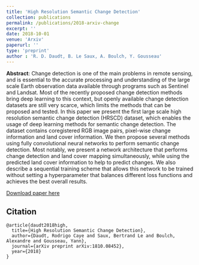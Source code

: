 ```yaml
---
title: 'High Resolution Semantic Change Detection'
collection: publications
permalink: /publications/2018-arxiv-change
excerpt: ''
date: 2018-10-01
venue: 'Arxiv'
paperurl: ''
type: 'preprint'
author : 'R. D. Daudt, B. Le Saux, A. Boulch, Y. Gousseau'
---
```


**Abstract**: Change detection is one of the main problems in remote sensing, and is essential to the accurate processing and understanding of the large scale Earth observation data available through programs such as Sentinel and Landsat. Most of the recently proposed change detection methods bring deep learning to this context, but openly available change detection datasets are still very scarce, which limits the methods that can be proposed and tested. In this paper we present the first large scale high resolution semantic change detection (HRSCD) dataset, which enables the usage of deep learning methods for semantic change detection. The dataset contains coregistered RGB image pairs, pixel-wise change information and land cover information. We then propose several methods using fully convolutional neural networks to perform semantic change detection. Most notably, we present a network architecture that performs change detection and land cover mapping simultaneously, while using the predicted land cover information to help to predict changes. We also describe a sequential training scheme that allows this network to be trained without setting a hyperparameter that balances different loss functions and achieves the best overall results. 


[Download paper here](https://arxiv.org/abs/1810.08452)

## Citation
```
@article{daudt2018high,
  title={High Resolution Semantic Change Detection},
  author={Daudt, Rodrigo Caye and Saux, Bertrand Le and Boulch, Alexandre and Gousseau, Yann},
  journal={arXiv preprint arXiv:1810.08452},
  year={2018}
}

```